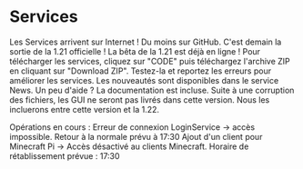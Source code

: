 # Services
Les Services arrivent sur Internet ! Du moins sur GitHub.
C'est demain la sortie de la 1.21 officielle !
La bêta de la 1.21 est déjà en ligne !
Pour télécharger les services, cliquez sur "CODE" puis téléchargez l'archive ZIP en cliquant sur "Download ZIP". 
Testez-la et reportez les erreurs pour améliorer les services.
Les nouveautés sont disponibles dans le service News.
Un peu d'aide ? La documentation est incluse.
Suite à une corruption des fichiers, les GUI ne seront pas livrés dans cette version. Nous les incluerons entre cette version et la 1.22.

Opérations en cours : 
Erreur de connexion LoginService -> accès impossible. Retour à la normale prévu à 17:30
Ajout d'un client pour Minecraft Pi -> Accès désactivé au clients Minecraft. Horaire de rétablissement prévue : 17:30
